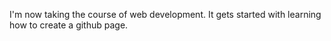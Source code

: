 I'm now taking the course of web development. It gets started with learning how to create a github page.

